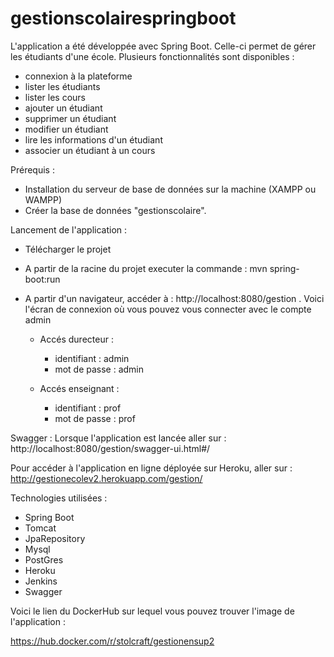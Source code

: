 # gestionscolairespringboot

L'application a été développée avec Spring Boot. Celle-ci permet de gérer les étudiants d'une école.
Plusieurs fonctionnalités sont disponibles :
- connexion à la plateforme
- lister les étudiants
- lister les cours
- ajouter un étudiant
- supprimer un étudiant
- modifier un étudiant
- lire les informations d'un étudiant
- associer un étudiant à un cours

Prérequis :
- Installation du serveur de base de données sur la machine (XAMPP ou WAMPP)
- Créer la base de données "gestionscolaire".


Lancement de l'application :
- Télécharger le projet
- A partir de la racine du projet executer la commande : mvn spring-boot:run
- A partir d'un navigateur, accéder à : http://localhost:8080/gestion . Voici l'écran de connexion où vous pouvez vous connecter avec le compte admin

  - Accés durecteur :
    - identifiant : admin
    - mot de passe : admin
    
  - Accés enseignant :
    - identifiant : prof
    - mot de passe : prof

Swagger :
Lorsque l'application est lancée aller sur : http://localhost:8080/gestion/swagger-ui.html#/

Pour accéder à l'application en ligne déployée sur Heroku, aller sur : 
http://gestionecolev2.herokuapp.com/gestion/

Technologies utilisées :

- Spring Boot
- Tomcat
- JpaRepository
- Mysql
- PostGres
- Heroku
- Jenkins
- Swagger


Voici le lien du DockerHub sur lequel vous pouvez trouver l'image de l'application :

https://hub.docker.com/r/stolcraft/gestionensup2
